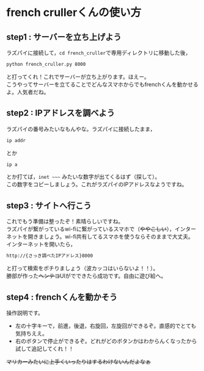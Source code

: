# french crullerくんの使い方

## step1 : サーバーを立ち上げよう
 
ラズパイに接続して，`cd french_cruller`で専用ディレクトリに移動した後，
```bash
python french_cruller.py 8000
```
と打ってくれ！これでサーバーが立ち上がります。ほえー。  
こうやってサーバーを立てることでどんなスマホからでもfrenchくんを動かせるよ。人気者だね。

## step2 : IPアドレスを調べよう

ラズパイの番号みたいなもんやな。ラズパイに接続したまま，
```bash
ip addr
```
とか
```bash
ip a
```
とか打てば，`inet ~~~` みたいな数字が出てくるはず（探して）。  
この数字をコピーしましょう。これがラズパイのIPアドレスなようですね。

## step3 : サイトへ行こう

これでもう準備は整ったぞ！素晴らしいですね。  
ラズパイが繋がっているwi-fiに繋がっているスマホで（~~ややこしい~~），インターネットを開きましょう。wi-fi共有してるスマホを使うならそのままで大丈夫。
インターネットを開いたら，
```bash
http://{さっき調べたIPアドレス}8000
```
と打って検索をポチりましょう（波カッコはいらないよ！！）。  
勝部が作った~~ヘンテコ~~UIがでできたら成功です。自由に遊び給へ。

## step4 : frenchくんを動かそう

操作説明です。  
* 左の十字キーで，前進，後退，右旋回，左旋回ができるぞ。直感的でとても気持ちええ。  
* 右のボタンで停止ができるぞ。どれがどのボタンかはわからんくなったから試して追記してくれ！！

~~マリカーみたいに上手くいったりはするわけないんだよなぁ~~

